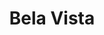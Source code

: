 ---
layout: bairro
title: Bela Vista
regiao: zona-central
pb: "!1m18!1m12!1m3!1d29257.45671409377!2d-46.646809600000005!3d-23.561902849999992!2m3!1f0!2f0!3f0!3m2!1i1024!2i768!4f13.1!3m3!1m2!1s0x94ce59b756463d61%3A0x9f3d1e6f7f40964!2sBela+Vista%2C+S%C3%A3o+Paulo+-+State+of+S%C3%A3o+Paulo!5e0!3m2!1sen!2sbr!4v1427317812735"
flickr_id: https://c1.staticflickr.com/8/7623/16887759551
secret: 04f6f37dba
secret1600: 44c69f60c0
secret2048: 1bd3edcf63
links: 
  - title: Bela Vista
    url: https://pt.wikipedia.org/wiki/Bela_Vista_(distrito_de_S%C3%A3o_Paulo)
  - title: Bixiga
    url: https://pt.wikipedia.org/wiki/Bixiga
---